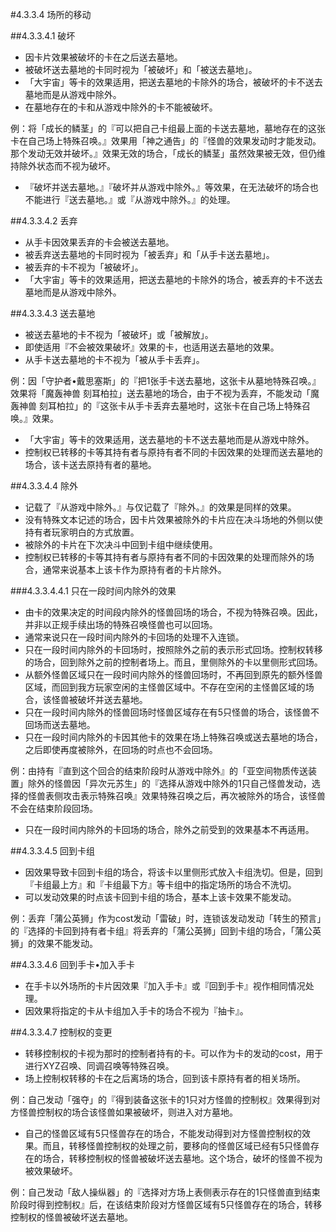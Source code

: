 #4.3.3.4        场所的移动

##4.3.3.4.1        破坏
* 因卡片效果被破坏的卡在之后送去墓地。
* 被破坏送去墓地的卡同时视为「被破坏」和「被送去墓地」。
* 「大宇宙」等卡的效果适用，把送去墓地的卡除外的场合，被破坏的卡不送去墓地而是从游戏中除外。
* 在墓地存在的卡和从游戏中除外的卡不能被破坏。

例：将「成长的鳞茎」的『可以把自己卡组最上面的卡送去墓地，墓地存在的这张卡在自己场上特殊召唤。』效果用「神之通告」的『怪兽的效果发动时才能发动。那个发动无效并破坏。』效果无效的场合，「成长的鳞茎」虽然效果被无效，但仍维持除外状态而不视为破坏。
* 『破坏并送去墓地。』『破坏并从游戏中除外。』等效果，在无法破坏的场合也不能进行『送去墓地。』或『从游戏中除外。』的处理。

##4.3.3.4.2        丢弃
* 从手卡因效果丢弃的卡会被送去墓地。
* 被丢弃送去墓地的卡同时视为「被丢弃」和「从手卡送去墓地」。
* 被丢弃的卡不视为「被破坏」。
* 「大宇宙」等卡的效果适用，把送去墓地的卡除外的场合，被丢弃的卡不送去墓地而是从游戏中除外。

##4.3.3.4.3        送去墓地
* 被送去墓地的卡不视为「被破坏」或「被解放」。
* 即使适用『不会被效果破坏』效果的卡，也适用送去墓地的效果。
* 从手卡送去墓地的卡不视为「被从手卡丢弃」。

例：因「守护者•戴思塞斯」的『把1张手卡送去墓地，这张卡从墓地特殊召唤。』效果将「魔轰神兽 刻耳柏拉」送去墓地的场合，由于不视为丢弃，不能发动「魔轰神兽 刻耳柏拉」的『这张卡从手卡丢弃去墓地时，这张卡在自己场上特殊召唤。』效果。
* 「大宇宙」等卡的效果适用，送去墓地的卡不送去墓地而是从游戏中除外。
* 控制权已转移的卡等其持有者与原持有者不同的卡因效果的处理而送去墓地的场合，该卡送去原持有者的墓地。

##4.3.3.4.4        除外
* 记载了『从游戏中除外。』与仅记载了『除外。』的效果是同样的效果。
* 没有特殊文本记述的场合，因卡片效果被除外的卡片应在决斗场地的外侧以使持有者玩家明白的方式放置。
* 被除外的卡片在下次决斗中回到卡组中继续使用。
* 控制权已转移的卡等其持有者与原持有者不同的卡因效果的处理而除外的场合，通常来说基本上该卡作为原持有者的卡片除外。

###4.3.3.4.4.1        只在一段时间内除外的效果
* 由卡的效果决定的时间段内除外的怪兽回场的场合，不视为特殊召唤。因此，并非以正规手续出场的特殊召唤怪兽也可以回场。
* 通常来说只在一段时间内除外的卡回场的处理不入连锁。
* 只在一段时间内除外的卡回场时，按照除外之前的表示形式回场。控制权转移的场合，回到除外之前的控制者场上。而且，里侧除外的卡以里侧形式回场。
* 从额外怪兽区域只在一段时间内除外的怪兽回场时，不再回到原先的额外怪兽区域，而回到我方玩家空闲的主怪兽区域中。不存在空闲的主怪兽区域的场合，该怪兽被破坏并送去墓地。
* 只在一段时间内除外的怪兽回场时怪兽区域存在有5只怪兽的场合，该怪兽不回场而送去墓地。
* 只在一段时间内除外的卡因其他卡的效果在场上特殊召唤或送去墓地的场合，之后即使再度被除外，在回场的时点也不会回场。

例：由持有『直到这个回合的结束阶段时从游戏中除外』的「亚空间物质传送装置」除外的怪兽因「异次元苏生」的『选择从游戏中除外的1只自己怪兽发动，选择的怪兽表侧攻击表示特殊召唤』效果特殊召唤之后，再次被除外的场合，该怪兽不会在结束阶段回场。
* 只在一段时间内除外的卡回场的场合，除外之前受到的效果基本不再适用。

##4.3.3.4.5        回到卡组
* 因效果导致卡回到卡组的场合，将该卡以里侧形式放入卡组洗切。但是，回到『卡组最上方』和『卡组最下方』等卡组中的指定场所的场合不洗切。
* 可以发动效果的时点该卡回到卡组的场合，基本上该卡效果不能发动。

例：丢弃「蒲公英狮」作为cost发动「雷破」时，连锁该发动发动「转生的预言」的『选择的卡回到持有者卡组』将丢弃的「蒲公英狮」回到卡组的场合，「蒲公英狮」的效果不能发动。

##4.3.3.4.6        回到手卡•加入手卡
* 在手卡以外场所的卡片因效果『加入手卡』或『回到手卡』视作相同情况处理。
* 因效果将指定的卡从卡组加入手卡的场合不视为『抽卡』。

##4.3.3.4.7        控制权的变更
* 转移控制权的卡视为那时的控制者持有的卡。可以作为卡的发动的cost，用于进行XYZ召唤、同调召唤等特殊召唤。
* 场上控制权转移的卡在之后离场的场合，回到该卡原持有者的相关场所。

例：自己发动「强夺」的『得到装备这张卡的1只对方怪兽的控制权』效果得到对方怪兽控制权的场合该怪兽如果被破坏，则进入对方墓地。
* 自己的怪兽区域有5只怪兽存在的场合，不能发动得到对方怪兽控制权的效果。而且，转移怪兽控制权的处理之前，要移向的怪兽区域已经有5只怪兽存在的场合，转移控制权的怪兽被破坏送去墓地。这个场合，破坏的怪兽不视为被效果破坏。

例：自己发动「敌人操纵器」的『选择对方场上表侧表示存在的1只怪兽直到结束阶段时得到控制权』后，在该结束阶段对方怪兽区域有5只怪兽存在的场合，转移控制权的怪兽被破坏送去墓地。

